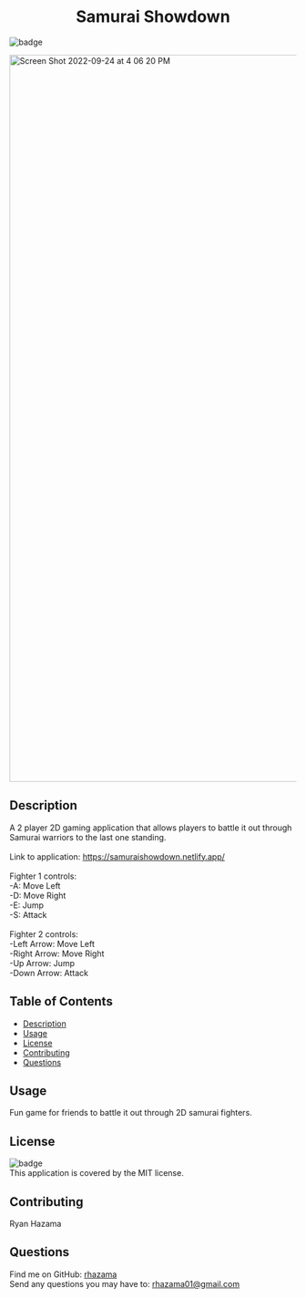 
<h1 align="center">Samurai Showdown </h1>

![badge](https://img.shields.io/badge/license-MIT-brightgreen)<br />

<img width="1276" alt="Screen Shot 2022-09-24 at 4 06 20 PM" src="https://user-images.githubusercontent.com/88352747/192121681-efb0a416-d372-488d-997a-d705b952d9b4.png">

## Description
A 2 player 2D gaming application that allows players to battle it out through Samurai warriors to the last one standing.</br>
</br>
Link to application: https://samuraishowdown.netlify.app/ </br>
</br>
Fighter 1 controls: </br>
-A: Move Left </br>
-D: Move Right </br>
-E: Jump </br>
-S: Attack </br>
</br>
Fighter 2 controls: </br>
-Left Arrow: Move Left </br>
-Right Arrow: Move Right </br>
-Up Arrow: Jump </br>
-Down Arrow: Attack </br>

## Table of Contents
- [Description](#description)
- [Usage](#usage)
- [License](#license)
- [Contributing](#contributing)
- [Questions](#questions)
## Usage
Fun game for friends to battle it out through 2D samurai fighters.
## License
![badge](https://img.shields.io/badge/license-MIT-brightgreen)
<br />
This application is covered by the MIT license.
## Contributing
Ryan Hazama
## Questions
Find me on GitHub: [rhazama](https://github.com/rhazama)<br />
Send any questions you may have to: rhazama01@gmail.com<br />

